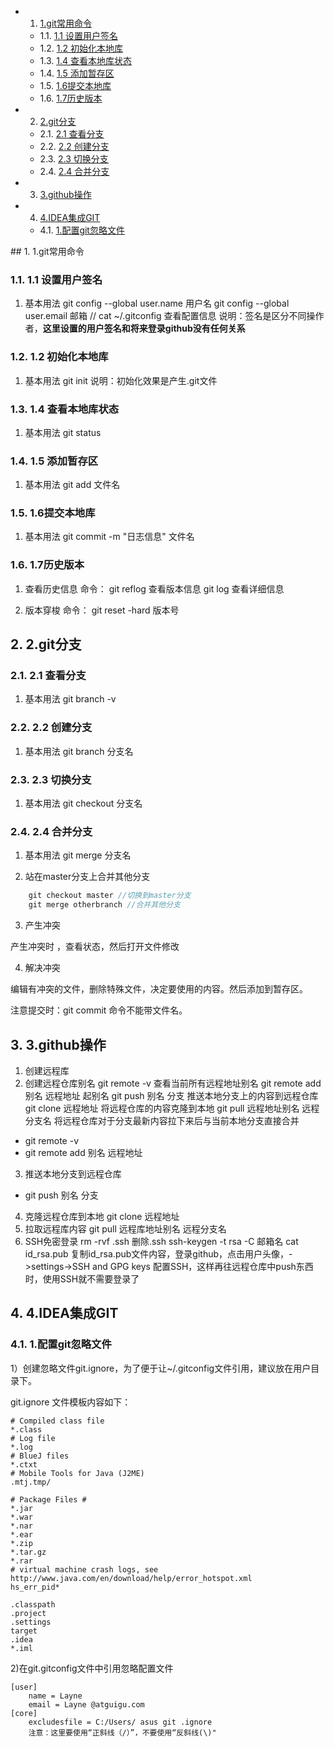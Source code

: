 <!-- vscode-markdown-toc -->
* 1. [1.git常用命令](#git)
	* 1.1. [1.1 设置用户签名](#)
	* 1.2. [1.2 初始化本地库](#-1)
	* 1.3. [1.4 查看本地库状态](#-1)
	* 1.4. [1.5 添加暂存区](#-1)
	* 1.5. [1.6提交本地库](#-1)
	* 1.6. [1.7历史版本](#-1)
* 2. [2.git分支](#git-1)
	* 2.1. [2.1 查看分支](#-1)
	* 2.2. [2.2 创建分支](#-1)
	* 2.3. [2.3 切换分支](#-1)
	* 2.4. [2.4 合并分支](#-1)
* 3. [3.github操作](#github)
* 4. [4.IDEA集成GIT](#IDEAGIT)
	* 4.1. [1.配置git忽略文件](#git-1)

<!-- vscode-markdown-toc-config
	numbering=true
	autoSave=true
	/vscode-markdown-toc-config -->
<!-- /vscode-markdown-toc -->##  1. <a name='git'></a>1.git常用命令
###  1.1. <a name=''></a>1.1 设置用户签名
1. 基本用法 
    git config --global user.name 用户名
    git config --global user.email 邮箱
//  cat ~/.gitconfig 查看配置信息
说明：签名是区分不同操作者，**这里设置的用户签名和将来登录github没有任何关系**
###  1.2. <a name='-1'></a>1.2 初始化本地库
1. 基本用法
    git init
说明：初始化效果是产生.git文件
###  1.3. <a name='-1'></a>1.4 查看本地库状态
1. 基本用法
    git status

###  1.4. <a name='-1'></a>1.5 添加暂存区
1. 基本用法
   git add 文件名

###  1.5. <a name='-1'></a>1.6提交本地库
1. 基本用法
   git commit -m "日志信息" 文件名

###  1.6. <a name='-1'></a>1.7历史版本
1. 查看历史信息
   命令：
   git reflog 查看版本信息
   git log    查看详细信息

2. 版本穿梭
   命令：
   git reset -hard 版本号

##  2. <a name='git-1'></a>2.git分支
###  2.1. <a name='-1'></a>2.1 查看分支
1. 基本用法
   git branch -v
###  2.2. <a name='-1'></a>2.2 创建分支
1. 基本用法
   git branch 分支名
###  2.3. <a name='-1'></a>2.3 切换分支
1. 基本用法
   git checkout 分支名
###  2.4. <a name='-1'></a>2.4 合并分支
1. 基本用法
    git merge 分支名

2. 站在master分支上合并其他分支
```c
    git checkout master //切换到master分支
    git merge otherbranch //合并其他分支
```


3. 产生冲突
   
产生冲突时 ，查看状态，然后打开文件修改

4. 解决冲突
   
编辑有冲突的文件，删除特殊文件，决定要使用的内容。然后添加到暂存区。

注意提交时：git commit 命令不能带文件名。

##  3. <a name='github'></a>3.github操作
1. 创建远程库
2. 创建远程仓库别名
   git remote -v 查看当前所有远程地址别名
   git remote add 别名 远程地址 起别名
   git push 别名 分支  推送本地分支上的内容到远程仓库
   git clone 远程地址  将远程仓库的内容克隆到本地
   git pull  远程地址别名 远程分支名 将远程仓库对于分支最新内容拉下来后与当前本地分支直接合并
+   git remote -v
+   git remote add 别名 远程地址
3. 推送本地分支到远程仓库
+ git push 别名 分支
  
4. 克隆远程仓库到本地
   git clone 远程地址
5. 拉取远程库内容
   git pull 远程库地址别名 远程分支名
6. SSH免密登录
rm -rvf .ssh 删除.ssh
ssh-keygen -t rsa -C 邮箱名
cat id_rsa.pub 
复制id_rsa.pub文件内容，登录github，点击用户头像，->settings->SSH and GPG keys
配置SSH，这样再往远程仓库中push东西时，使用SSH就不需要登录了

##  4. <a name='IDEAGIT'></a>4.IDEA集成GIT
###  4.1. <a name='git-1'></a>1.配置git忽略文件
1）创建忽略文件git.ignore，为了便于让~/.gitconfig文件引用，建议放在用户目录下。

git.ignore 文件模板内容如下：
```
# Compiled class file
*.class
# Log file
*.log
# BlueJ files
*.ctxt
# Mobile Tools for Java (J2ME)
.mtj.tmp/

# Package Files #
*.jar
*.war
*.nar
*.ear
*.zip
*.tar.gz
*.rar
# virtual machine crash logs, see
http://www.java.com/en/download/help/error_hotspot.xml
hs_err_pid*

.classpath
.project
.settings
target
.idea
*.iml
```
2)在git.gitconfig文件中引用忽略配置文件
```
[user]
    name = Layne
    email = Layne @atguigu.com
[core]
    excludesfile = C:/Users/ asus git .ignore
    注意：这里要使用“正斜线（/）”，不要使用“反斜线(\)"
```
